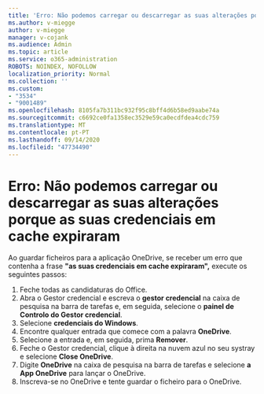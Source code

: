 ```yaml
---
title: 'Erro: Não podemos carregar ou descarregar as suas alterações porque as suas credenciais em cache expiraram'
ms.author: v-miegge
author: v-miegge
manager: v-cojank
ms.audience: Admin
ms.topic: article
ms.service: o365-administration
ROBOTS: NOINDEX, NOFOLLOW
localization_priority: Normal
ms.collection: ''
ms.custom:
- "3534"
- "9001489"
ms.openlocfilehash: 8105fa7b311bc932f95c8bff4d6b58ed9aabe74a
ms.sourcegitcommit: c6692ce0fa1358ec3529e59ca0ecdfdea4cdc759
ms.translationtype: MT
ms.contentlocale: pt-PT
ms.lasthandoff: 09/14/2020
ms.locfileid: "47734490"
---
```

# <a name="error-we-cant-upload-or-download-your-changes-because-your-cached-credentials-have-expired"></a>Erro: Não podemos carregar ou descarregar as suas alterações porque as suas credenciais em cache expiraram

Ao guardar ficheiros para a aplicação OneDrive, se receber um erro que contenha a frase **"as suas credenciais em cache expiraram",** execute os seguintes passos:

1. Feche todas as candidaturas do Office.
1. Abra o Gestor credencial e escreva o **gestor credencial** na caixa de pesquisa na barra de tarefas e, em seguida, selecione o **painel de Controlo do Gestor credencial**.
1. Selecione **credenciais do Windows**.
1. Encontre qualquer entrada que comece com a palavra **OneDrive**.
1. Selecione a entrada e, em seguida, prima **Remover**.
1. Feche o Gestor credencial, clique à direita na nuvem azul no seu systray e selecione **Close OneDrive**.
1. Digite **OneDrive** na caixa de pesquisa na barra de tarefas e selecione **a App OneDrive** para lançar o OneDrive.
1. Inscreva-se no OneDrive e tente guardar o ficheiro para o OneDrive.
